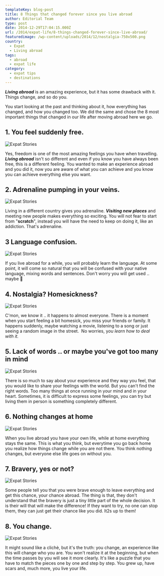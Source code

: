 ```yaml
---
templateKey: blog-post
title: 8 Things that changed forever since you live abroad
author: Editorial Team
type: post
date: 2014-12-29T17:04:15.000Z
url: /2014/expat-life/8-things-changed-forever-since-live-abroad/
featuredimage: /wp-content/uploads/2014/12/nostalgia-750x500.png
country:
  - Expat
  - Living abroad
tags:
  - abroad
  - expat life
category:
  - expat tips
  - destinations
---
```


_**Living abroad**_ is an amazing experience, but it has some drawback with it. Things change, and so do you.

You start looking at the past and thinking about it, how everything has changed, and how you changed too. We did the same and chose the 8 most important things that changed in our life after moving abroad here we go.<!--more-->

## 1. You feel suddenly free.

![Expat Stories](/img/uploads/2014/12/freedom.png)

Yes, freedom is one of the most amazing feelings you have when travelling. _**Living abroad**_ isn't so different and even if you know you have always been free, this is a different feeling. You wanted to make an experience abroad and you did it, now you are aware of what you can achieve and you know you can achieve everything else you want.

## 2. Adrenaline pumping in your veins.

![Expat Stories](/img/uploads/2014/12/adrenaline.png)

Living in a different country gives you adrenaline. _**Visiting new places**_ and meeting new people makes everything so exciting. You will not fear to start from "**scratch**", instead you will have the need to keep on doing it, like an addiction. That's adrenaline.

## 3 Language confusion.

![Expat Stories](/img/uploads/2014/12/adrenaline.png)

If you live abroad for a while, you will probably learn the language. At some point, it will come so natural that you will be confused with your native language, mixing words and sentences. Don't worry you will get used .. maybe 🙂

## 4. Nostalgia? Homesickness?

![Expat Stories](/img/uploads/2014/12/nostalgia.png)

C'mon, we know it .. it happens to almost everyone. There is a moment when you start feeling a bit homesick, you miss your friends or family. It happens suddenly, maybe watching a movie, listening to a song or just seeing a random image in the street.  No worries, y*ou learn how to deal with it.*

## 5. Lack of words .. or maybe you've got too many in mind

![Expat Stories](/img/uploads/2014/12/words.png)

There is so much to say about your experience and they way you feel, that you would like to share your feelings with the world. But you can't find the right words. Too many things at once running in your mind and in your heart. Sometimes, it is difficult to express some feelings, you can try but living them in person is something completely different.

## 6. Nothing changes at home

![Expat Stories](/img/uploads/2014/12/words.png)

When you live abroad you have your own life, while at home everything stays the same. This is what you think, but everytime you go back home you realize how things change while you are not there. You think nothing changes, but everyone else life goes on without you.

## 7. Bravery, yes or not?

![Expat Stories](/img/uploads/2014/12/bravery.png)

Some people tell you that you were brave enough to leave everything and get this chance, your chance abroad. The thing is that, they don't understand that the bravery is just a tiny little part of the whole decision. It is their will that will make the difference! If they want to try, no one can stop them, they can just get their chance like you did. It2s up to them!

## 8. You change.

![Expat Stories](/img/uploads/2014/12/bravery.png)

It might sound like a clichè, but it's the truth: you change, an experience like this will change who you are. You won't realize it at the beginning, but when the time passes by you will see it more clearly. It's like a puzzle that you have to match the pieces one by one and step by step. You grew up, have scars and, much more, you live your life.
